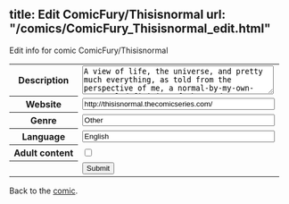 title: Edit ComicFury/Thisisnormal
url: "/comics/ComicFury_Thisisnormal_edit.html"
---
Edit info for comic ComicFury/Thisisnormal

<form name="comic" action="http://gaepostmail.appspot.com/comic/" method="post">
<table class="comicinfo">
<tr>
<th>Description</th><td><textarea name="description" cols="40" rows="3">A view of life, the universe, and pretty much everything, as told from the perspective of me, a normal-by-my-own-personal-definition-of-the-word teenager, living in the UK today. All of my comics are true. Sure, some of them may never have happened in real life, but that doesn't make them any less true.</textarea></td>
</tr>
<tr>
<th>Website</th><td><input type="text" name="url" value="http://thisisnormal.thecomicseries.com/" size="40"/></td>
</tr>
<tr>
<th>Genre</th><td><input type="text" name="genre" value="Other" size="40"/></td>
</tr>
<tr>
<th>Language</th><td><input type="text" name="language" value="English" size="40"/></td>
</tr>
<tr>
<th>Adult content</th><td><input type="checkbox" name="adult" value="adult" /></td>
</tr>
<tr>
<th></th><td>
<input type="hidden" name="comic" value="ComicFury_Thisisnormal" />
<input type="submit" name="submit" value="Submit" />
</td>
</tr>
</table>
</form>

Back to the [comic](ComicFury_Thisisnormal.html).
